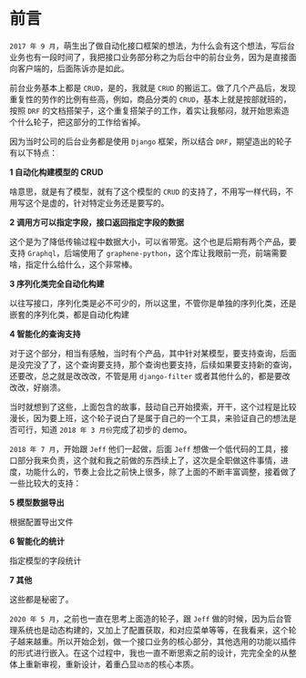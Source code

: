 # 前言

`2017 年 9 月`，萌生出了做自动化接口框架的想法，为什么会有这个想法，写后台业务也有一段时间了，我把接口业务部分称之为后台中的前台业务，因为是直接面向客户端的，后面陈诉亦是如此。

前台业务基本上都是 `CRUD`，是的，我就是 `CRUD` 的搬运工。做了几个产品后，发现重复性的劳作的比例有些高，例如，商品分类的 `CRUD`，基本上就是按部就班的，按照 `DRF` 的文档搭架子，这个重复搭架子的工作，着实让我郁闷，就开始思索造个什么轮子，把这部分的工作给省掉。

因为当时公司的后台业务都是使用 `Django` 框架，所以结合 `DRF`，期望造出的轮子有以下特点：

**1 自动化构建模型的 CRUD**

啥意思，就是有了模型，就有了这个模型的 `CRUD` 的支持了，不用写一样代码，不用写这个是虚的，针对特定业务还是要写的。

**2 调用方可以指定字段，接口返回指定字段的数据**

这个是为了降低传输过程中数据大小，可以省带宽。这个也是后期有两个产品，要支持 `Graphql`，后端使用了 `graphene-python`，这个库让我眼前一亮，前端需要啥，指定什么给什么，这个非常棒。

**3 序列化类完全自动化构建**

以往写接口，序列化类是必不可少的，所以这里，不管你是单独的序列化类，还是嵌套的序列化类，都是自动化构建

**4 智能化的查询支持**

对于这个部分，相当有感触，当时有个产品，其中针对某模型，要支持查询，后面是没完没了了，这个查询要支持，那个查询也要支持，后续如果要支持新的查询，还要改，总之就是改改改，不管是用 `django-filter` 或者其他什么的，都是要改改改，好崩溃。

当时就想到了这些，上面包含的故事，鼓动自己开始摸索，开干，这个过程是比较漫长，因为要上班，这个轮子说白了是属于自己的一个工具，来验证自己的想法是否可行，知道 `2018 年 3 月份`完成了初步的 demo。

`2018 年 7 月`，开始跟 `Jeff` 他们一起做，后面 `Jeff` 想做一个低代码的工具，接口部分我来负责，这个就和我之前做的东西续上了，这次是全职做这件事情，进度，功能什么的，节奏上会比之前快上很多，除了上面的不断丰富调整，接着做了一些比较大的支持：

**5 模型数据导出**

根据配置导出文件

**6 智能化的统计**

指定模型的字段统计

**7 其他**

这些都是秘密了。

`2020 年 5 月`，之前也一直在思考上面造的轮子，跟 `Jeff` 做的时候，因为后台管理系统也是动态构建的，又加上了配置获取，和对应菜单等等，在我看来，这个轮子越来越重。所以开始企划，做一个接口业务的核心部分，其他选用的功能以插件的形式进行嵌入。在这个过程中，我也一直不断思索之前的设计，完完全全的从整体上重新审视，重新设计，着重凸显`动态`的核心本质。
